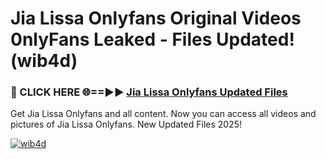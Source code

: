 # Jia Lissa Onlyfans Original Videos 0nlyFans Leaked - Files Updated! (wib4d)

<h3>🔴 CLICK HERE 🌐==►► <a href="https://tinyurl.com/2m67pmp6" rel="nofollow">Jia Lissa Onlyfans Updated Files</a></h3>

Get Jia Lissa Onlyfans and all content. Now you can access all videos and pictures of Jia Lissa Onlyfans. New Updated Files 2025!

[![wib4d](https://i.imgur.com/H4QAA4z.gif)](https://tinyurl.com/2m67pmp6)